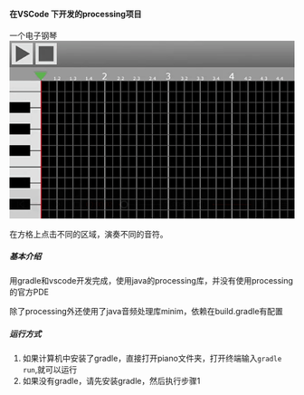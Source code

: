 #### 在VSCode 下开发的processing项目

一个电子钢琴
![part6](final.gif)

在方格上点击不同的区域，演奏不同的音符。

##### 基本介绍

​	用gradle和vscode开发完成，使用java的processing库，并没有使用processing的官方PDE

​	除了processing外还使用了java音频处理库minim，依赖在build.gradle有配置

##### 运行方式

1. 如果计算机中安装了gradle，直接打开piano文件夹，打开终端输入`gradle run`,就可以运行
2. 如果没有gradle，请先安装gradle，然后执行步骤1